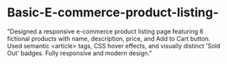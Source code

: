 # Basic-E-commerce-product-listing-
"Designed a responsive e-commerce product listing page featuring 6 fictional products with name, description, price, and Add to Cart button. Used semantic &lt;article> tags, CSS hover effects, and visually distinct 'Sold Out' badges. Fully responsive and modern design."

